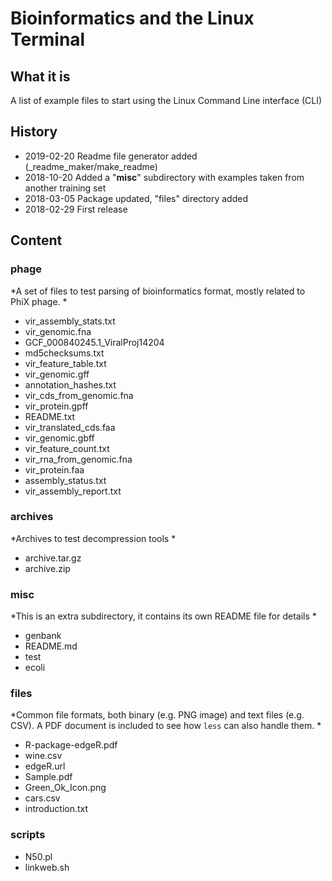 # Bioinformatics and the Linux Terminal


## What it is

A list of example files to start using the Linux Command Line interface (CLI)


## History

  * 2019-02-20   Readme file generator added (_readme_maker/make_readme)
  * 2018-10-20   Added a "**misc**" subdirectory with examples taken from another training set
  * 2018-03-05   Package updated, "files" directory added
  * 2018-02-29   First release



## Content


### phage

*A set of files to test parsing of bioinformatics format, mostly related to PhiX phage.
*

 - vir_assembly_stats.txt
 - vir_genomic.fna
 - GCF_000840245.1_ViralProj14204
 - md5checksums.txt
 - vir_feature_table.txt
 - vir_genomic.gff
 - annotation_hashes.txt
 - vir_cds_from_genomic.fna
 - vir_protein.gpff
 - README.txt
 - vir_translated_cds.faa
 - vir_genomic.gbff
 - vir_feature_count.txt
 - vir_rna_from_genomic.fna
 - vir_protein.faa
 - assembly_status.txt
 - vir_assembly_report.txt

### archives

*Archives to test decompression tools
*

 - archive.tar.gz
 - archive.zip

### misc

*This is an extra subdirectory, it contains its own README file for details
*

 - genbank
 - README.md
 - test
 - ecoli

### files

*Common file formats, both binary (e.g. PNG image) and text files (e.g. CSV). A PDF document is included to see how `less` can also handle them.
*

 - R-package-edgeR.pdf
 - wine.csv
 - edgeR.url
 - Sample.pdf
 - Green_Ok_Icon.png
 - cars.csv
 - introduction.txt

### scripts
 - N50.pl
 - linkweb.sh


